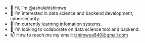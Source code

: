 - 👋 Hi, I’m @ashulahishimwe
- 👀 I’m interested in data science and backend development, cybersecurity.
- 🌱 I’m currently learning infomation systems.
- 💞️ I’m looking to collaborate on  data science tool and backend.
- 📫 How to reach me my email: ishimwea640@gmail.com

<!---
ashulahishimwe/ashulahishimwe is a ✨ special ✨ repository because its `README.md` (this file) appears on your GitHub profile.
You can click the Preview link to take a look at your changes.
--->
